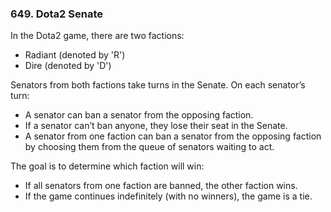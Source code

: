 ### 649. Dota2 Senate

In the Dota2 game, there are two factions:

* Radiant (denoted by 'R')
* Dire (denoted by 'D')

Senators from both factions take turns in the Senate. On each senator’s turn:

* A senator can ban a senator from the opposing faction.
* If a senator can’t ban anyone, they lose their seat in the Senate.
* A senator from one faction can ban a senator from the opposing faction by choosing them from the queue of senators waiting to act.

The goal is to determine which faction will win:

* If all senators from one faction are banned, the other faction wins.
* If the game continues indefinitely (with no winners), the game is a tie.
